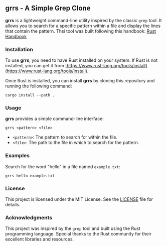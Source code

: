 ## grrs - A Simple Grep Clone

**grrs** is a lightweight command-line utility inspired by the classic `grep` tool. It allows you to search for a specific pattern within a file and display the lines that contain the pattern. Thsi tool was built following this handbook: [Rust Handbook](https://rust-cli.github.io/book/index.html)

### Installation
To use **grrs**, you need to have Rust installed on your system. If Rust is not installed, you can get it from [https://www.rust-lang.org/tools/install](https://www.rust-lang.org/tools/install).

Once Rust is installed, you can install **grrs** by cloning this repository and running the following command:
```
cargo install --path .
```

### Usage
**grrs** provides a simple command-line interface:

```
grrs <pattern> <file>
```

- `<pattern>`: The pattern to search for within the file.
- `<file>`: The path to the file in which to search for the pattern.

### Examples
Search for the word "hello" in a file named `example.txt`:
```
grrs hello example.txt
```

### License
This project is licensed under the MIT License. See the [LICENSE](LICENSE) file for details.

### Acknowledgments
This project was inspired by the `grep` tool and built using the Rust programming language. Special thanks to the Rust community for their excellent libraries and resources.
